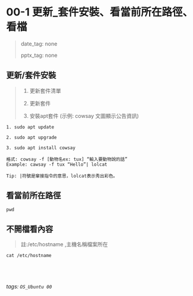 # 00-1 更新_套件安裝、看當前所在路徑、看檔

>date_tag: none
>
>pptx_tag: none



## 更新/套件安裝



>1. 更新套件清單
>
>2. 更新套件 
>
>3. 安裝apt套件 (示例: cowsay 文圖顯示公告資訊)


```
1. sudo apt update

2. sudo apt upgrade

3. sudo apt install cowsay

格式: cowsay -f [動物名ex: tux] “輸入要動物說的話” 
Example: cawsay -f tux “Hello”| lolcat

Tip: |符號是窜接指令的意思，lolcat表示秀出彩色。

```


## 看當前所在路徑

```
pwd
```

## 不開檔看內容

>註:/etc/hostname ,主機名稱檔案所在
>
```
cat /etc/hostname 
```

<br /><br />
###### tags: `OS_Ubuntu 00`